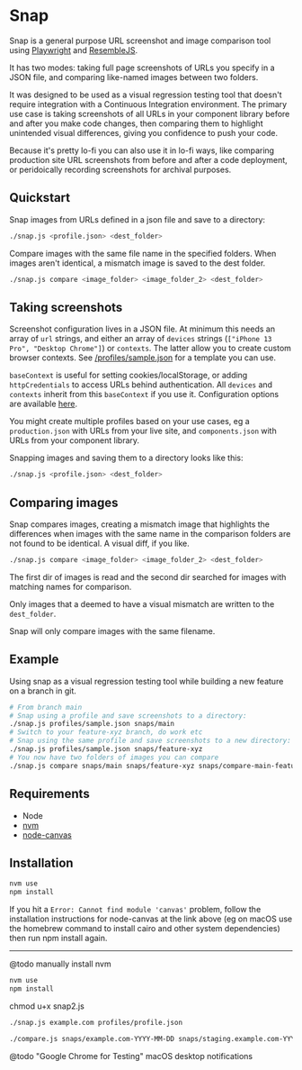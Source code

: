 # Snap

Snap is a general purpose URL screenshot and image comparison tool using [Playwright]() and [ResembleJS]().

It has two modes: taking full page screenshots of URLs you specify in a JSON file, and comparing like-named images between two folders.

It was designed to be used as a visual regression testing tool that doesn't require integration with a Continuous Integration environment. The primary use case is taking screenshots of all URLs in your component library before and after you make code changes, then comparing them to highlight unintended visual differences, giving you confidence to push your code.

Because it's pretty lo-fi you can also use it in lo-fi ways, like comparing production site URL screenshots from before and after a code deployment, or peridoically recording screenshots for archival purposes.

## Quickstart

Snap images from URLs defined in a json file and save to a directory:

```bash
./snap.js <profile.json> <dest_folder>
```

Compare images with the same file name in the specified folders. When images aren't identical, a mismatch image is saved to the dest folder.

```bash
./snap.js compare <image_folder> <image_folder_2> <dest_folder>
```

## Taking screenshots

Screenshot configuration lives in a JSON file. At minimum this needs an array of `url` strings, and either an array of `devices` strings (`["iPhone 13 Pro", "Desktop Chrome"]`) or `contexts`. The latter allow you to create custom browser contexts. See [/profiles/sample.json](https://github.com/dominicwhittle/snap/blob/main/profiles/sample.json) for a template you can use.

`baseContext` is useful for setting cookies/localStorage, or adding `httpCredentials` to access URLs behind authentication. All `devices` and `contexts` inherit from this `baseContext` if you use it. Configuration options are available [here](https://playwright.dev/docs/api/class-browser#browser-new-context).

You might create multiple profiles based on your use cases, eg a `production.json` with URLs from your live site, and `components.json` with URLs from your component library.

Snapping images and saving them to a directory looks like this:

```bash
./snap.js <profile.json> <dest_folder>
```

## Comparing images

Snap compares images, creating a mismatch image that highlights the differences when images with the same name in the comparison folders are not found to be identical. A visual diff, if you like.

```bash
./snap.js compare <image_folder> <image_folder_2> <dest_folder>
```

The first dir of images is read and the second dir searched for images with matching names for comparison.

Only images that a deemed to have a visual mismatch are written to the `dest_folder`.

Snap will only compare images with the same filename.

## Example

Using snap as a visual regression testing tool while building a new feature on a branch in git.

```bash
# From branch main
# Snap using a profile and save screenshots to a directory:
./snap.js profiles/sample.json snaps/main
# Switch to your feature-xyz branch, do work etc
# Snap using the same profile and save screenshots to a new directory:
./snap.js profiles/sample.json snaps/feature-xyz
# You now have two folders of images you can compare
./snap.js compare snaps/main snaps/feature-xyz snaps/compare-main-feature-xyz
```

## Requirements

- Node
- [nvm](https://github.com/nvm-sh/nvm)
- [node-canvas](https://github.com/Automattic/node-canvas)

## Installation

```bash
nvm use
npm install
```

If you hit a `Error: Cannot find module 'canvas'` problem, follow the installation instructions for node-canvas at the link above (eg on macOS use the homebrew command to install cairo and other system dependencies) then run npm install again.

---

@todo manually install nvm

```bash
nvm use
npm install
```

chmod u+x snap2.js

```bash
./snap.js example.com profiles/profile.json
```


```bash
./compare.js snaps/example.com-YYYY-MM-DD snaps/staging.example.com-YYYY-MM-DD
```

@todo "Google Chrome for Testing" macOS desktop notifications
